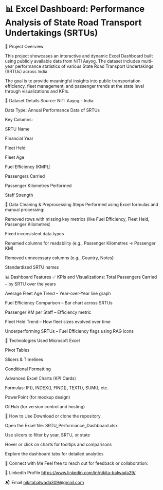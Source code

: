 # 📊 Excel Dashboard: Performance Analysis of State Road Transport Undertakings (SRTUs)

📁 Project Overview

This project showcases an interactive and dynamic Excel Dashboard built using publicly available data from NITI Aayog. The dataset includes multi-year performance statistics of various State Road Transport Undertakings (SRTUs) across India.

The goal is to provide meaningful insights into public transportation efficiency, fleet management, and passenger trends at the state level through visualizations and KPIs.

📌 Dataset Details
Source: NITI Aayog - India

Data Type: Annual Performance Data of SRTUs

Key Columns:

SRTU Name

Financial Year

Fleet Held

Fleet Age

Fuel Efficiency (KMPL)

Passengers Carried

Passenger Kilometres Performed

Staff Strength



🔧 Data Cleaning & Preprocessing Steps
Performed using Excel formulas and manual processing:

Removed rows with missing key metrics (like Fuel Efficiency, Fleet Held, Passenger Kilometres)

Fixed inconsistent data types

Renamed columns for readability (e.g., Passenger Kilometres → Passenger KM)

Removed unnecessary columns (e.g., Country, Notes)

Standardized SRTU names


📊 Dashboard Features
✅ KPIs and Visualizations:
Total Passengers Carried – by SRTU over the years

Average Fleet Age Trend – Year-over-Year line graph

Fuel Efficiency Comparison – Bar chart across SRTUs

Passenger KM per Staff – Efficiency metric

Fleet Held Trend – How fleet sizes evolved over time

Underperforming SRTUs – Fuel Efficiency flags using RAG icons


📌 Technologies Used
Microsoft Excel

Pivot Tables

Slicers & Timelines

Conditional Formatting

Advanced Excel Charts (KPI Cards)

Formulas: IF(), INDEX(), FIND(), TEXT(), SUM(), etc.

PowerPoint (for mockup design)

GitHub (for version control and hosting)

🚀 How to Use
Download or clone the repository

Open the Excel file: SRTU_Performance_Dashboard.xlsx

Use slicers to filter by year, SRTU, or state

Hover or click on charts for tooltips and comparisons

Explore the dashboard tabs for detailed analytics


📢 Connect with Me
Feel free to reach out for feedback or collaboration:

💼 LinkedIn Profile https://www.linkedin.com/in/nikita-balwada29/

📬 Email  nikitabalwada309@gmail.com

